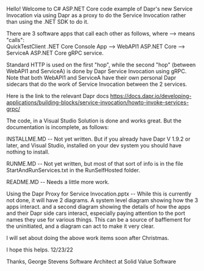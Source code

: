 Hello!  Welcome to C# ASP.NET Core code example of Dapr's new Service Invocation via using Dapr as a proxy to do the Service Invocation rather than using the .NET SDK to do it.

There are 3 software apps that call each other as follows, where --> means "calls":   
  QuickTestClient .NET Core Console App --> WebAPI1 ASP.NET Core --> ServiceA ASP.NET Core gRPC service.
  
Standard HTTP is used on the first "hop", while the second "hop" (between WebAPI1 and ServiceA) is done by Dapr Service Invocation using gRPC.  Note that both WebAPI1 and ServiceA have their own personal Dapr sidecars that do the work of Service Invocation between the 2 services.

Here is the link to the relevant Dapr docs https://docs.dapr.io/developing-applications/building-blocks/service-invocation/howto-invoke-services-grpc/ 

The code, in a Visual Studio Solution is done and works great.  But the documentation is incomplete, as follows:

INSTALLME.MD  -- Not yet written.  But if you already have Dapr V 1.9.2 or later, and Visual Studio, installed on your dev system you should have nothing to install.

RUNME.MD -- Not yet written, but most of that sort of info is in the file StartAndRunServices.txt in the RunSelfHosted folder.

README.MD -- Needs a little more work.

Using the Dapr Proxy for Service Invocation.pptx -- While this is currently not done, it will have 2 diagrams.  A system level diagram showing how the 3 apps interact.  and a second diagram showing the details of how the apps and their Dapr side cars interact, especially paying attention to the port names they use for various things.  This can be a source of bafflement for the uninitiated, and a diagram can act to make it very clear.

I will set about doing the above work items soon after Christmas.

I hope this helps. 12/23/22

Thanks, 
George Stevens
Software Architect at Solid Value Software
